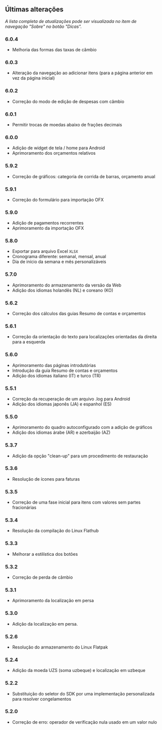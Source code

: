 ## Últimas alterações

_A lista completa de atualizações pode ser visualizada no item de navegação "Sobre" no botão "Dicas"._

### 6.0.4
- Melhoria das formas das taxas de câmbio

### 6.0.3
- Alteração da navegação ao adicionar itens (para a página anterior em vez da página inicial) 

### 6.0.2
- Correção do modo de edição de despesas com câmbio

### 6.0.1
- Permitir trocas de moedas abaixo de frações decimais

### 6.0.0
- Adição de widget de tela / home para Android
- Aprimoramento dos orçamentos relativos

### 5.9.2
- Correção de gráficos: categoria de corrida de barras, orçamento anual

### 5.9.1
- Correção do formulário para importação OFX

### 5.9.0
- Adição de pagamentos recorrentes
- Aprimoramento da importação OFX

### 5.8.0
- Exportar para arquivo Excel `XLSX`
- Cronograma diferente: semanal, mensal, anual
- Dia de início da semana e mês personalizáveis

### 5.7.0
- Aprimoramento do armazenamento da versão da Web
- Adição dos idiomas holandês (NL) e coreano (KO)

### 5.6.2
- Correção dos cálculos das guias Resumo de contas e orçamentos

### 5.6.1
- Correção da orientação do texto para localizações orientadas da direita para a esquerda 

### 5.6.0
- Aprimoramento das páginas introdutórias
- Introdução da guia Resumo de contas e orçamentos
- Adição dos idiomas italiano (IT) e turco (TR)

### 5.5.1
- Correção da recuperação de um arquivo .log para Android
- Adição dos idiomas japonês (JA) e espanhol (ES) 

### 5.5.0
- Aprimoramento do quadro autoconfigurado com a adição de gráficos
- Adição dos idiomas árabe (AR) e azerbaijão (AZ)

### 5.3.7
- Adição da opção "clean-up" para um procedimento de restauração  

### 5.3.6
- Resolução de ícones para faturas

### 5.3.5
- Correção de uma fase inicial para itens com valores sem partes fracionárias

### 5.3.4
- Resolução da compilação do Linux Flathub

### 5.3.3
- Melhorar a estilística dos botões

### 5.3.2
- Correção de perda de câmbio

### 5.3.1
- Aprimoramento da localização em persa

### 5.3.0
- Adição da localização em persa. 

### 5.2.6
- Resolução do armazenamento do Linux Flatpak

### 5.2.4
- Adição da moeda UZS (soma uzbeque) e localização em uzbeque

### 5.2.2
- Substituição do seletor do SDK por uma implementação personalizada para resolver congelamentos

### 5.2.0
- Correção de erro: operador de verificação nula usado em um valor nulo
